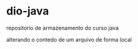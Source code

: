 # dio-java
repositorio de armazenamento do curso java
 
 alterando o contedo de um arquivo de forma local